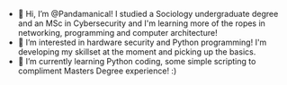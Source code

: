 - 👋 Hi, I’m @Pandamanical! I studied a Sociology undergraduate degree and an MSc in Cybersecurity and I'm learning more of the ropes in networking, programming and computer architecture!
- 👀 I’m interested in hardware security and Python programming! I'm developing my skillset at the moment and picking up the basics.
- 🌱 I’m currently learning Python coding, some simple scripting to compliment Masters Degree experience! :)

<!---
Pandamanical/Pandamanical is a ✨ special ✨ repository because its `README.md` (this file) appears on your GitHub profile.
You can click the Preview link to take a look at your changes.
--->
